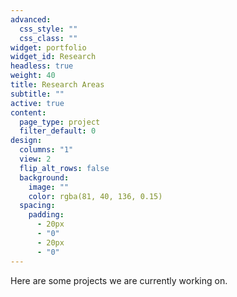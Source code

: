 ```yaml
---
advanced:
  css_style: ""
  css_class: ""
widget: portfolio
widget_id: Research
headless: true
weight: 40
title: Research Areas
subtitle: ""
active: true
content:
  page_type: project
  filter_default: 0
design:
  columns: "1"
  view: 2
  flip_alt_rows: false
  background:
    image: ""
    color: rgba(81, 40, 136, 0.15)
  spacing:
    padding:
      - 20px
      - "0"
      - 20px
      - "0"
---
```


Here are some projects we are currently working on. 
